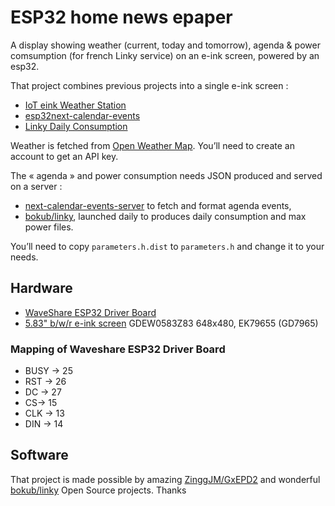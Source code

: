 # ESP32 home news epaper

A display showing weather (current, today and tomorrow), agenda & power comsumption (for french Linky service) on an e-ink screen, powered by an esp32.

That project combines previous projects into a single e-ink screen :

  * [IoT eink Weather Station](https://hackaday.io/project/171910-iot-eink-weather-station)
  * [esp32next-calendar-events](https://github.com/paulgreg/esp32-next-calendar-events)
  * [Linky Daily Consumption](https://hackaday.io/project/177065-linky-daily-consumption)


Weather is fetched from [Open Weather Map](https://openweathermap.org/). You’ll need to create an account to get an API key.

The « agenda » and power consumption needs JSON produced and served on a server :
- [next-calendar-events-server](https://github.com/paulgreg/next-calendar-events-server) to fetch and format agenda events,
- [bokub/linky](https://github.com/bokub/linky), launched daily to produces daily consumption and max power files.

You’ll need to copy `parameters.h.dist` to `parameters.h` and change it to your needs.

## Hardware

  * [WaveShare ESP32 Driver Board](https://www.waveshare.com/product/e-paper-esp32-driver-board.htm)
  * [5.83" b/w/r e-ink screen](https://www.waveshare.com/5.83inch-e-paper-b.htm) GDEW0583Z83 648x480, EK79655 (GD7965)

### Mapping of Waveshare ESP32 Driver Board

  - BUSY -> 25
  - RST -> 26
  - DC -> 27
  - CS-> 15
  - CLK -> 13 
  - DIN -> 14

## Software

That project is made possible by amazing [ZinggJM/GxEPD2](https://github.com/ZinggJM/GxEPD2) and wonderful [bokub/linky](https://github.com/bokub/linky) Open Source projects. Thanks
